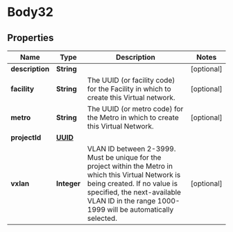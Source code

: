 
# Body32

## Properties
Name | Type | Description | Notes
------------ | ------------- | ------------- | -------------
**description** | **String** |  |  [optional]
**facility** | **String** | The UUID (or facility code) for the Facility in which to create this Virtual network. |  [optional]
**metro** | **String** | The UUID (or metro code) for the Metro in which to create this Virtual Network. |  [optional]
**projectId** | [**UUID**](UUID.md) |  | 
**vxlan** | **Integer** | VLAN ID between 2-3999. Must be unique for the project within the Metro in which this Virtual Network is being created. If no value is specified, the next-available VLAN ID in the range 1000-1999 will be automatically selected. |  [optional]



